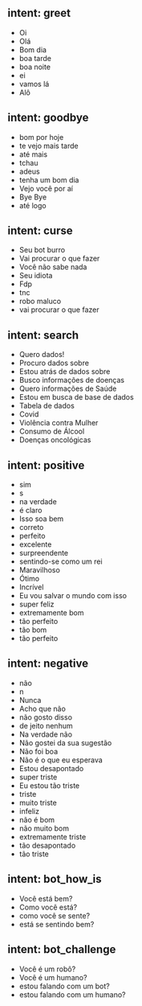 ## intent: greet
  - Oi
  - Olá
  - Bom dia
  - boa tarde
  - boa noite
  - ei
  - vamos lá
  - Alô

## intent: goodbye
  - bom por hoje
  - te vejo mais tarde
  - até mais
  - tchau
  - adeus
  - tenha um bom dia
  - Vejo você por aí
  - Bye Bye
  - até logo

## intent: curse
  - Seu bot burro
  - Vai procurar o que fazer
  - Você não sabe nada
  - Seu idiota
  - Fdp
  - tnc
  - robo maluco
  - vai procurar o que fazer

## intent: search
  - Quero dados!
  - Procuro dados sobre
  - Estou atrás de dados sobre
  - Busco informações de doenças
  - Quero informações de Saúde
  - Estou em busca de base de dados
  - Tabela de dados
  - Covid
  - Violência contra Mulher
  - Consumo de Álcool
  - Doenças oncológicas

## intent: positive
  - sim
  - s
  - na verdade
  - é claro
  - Isso soa bem
  - correto
  - perfeito
  - excelente
  - surpreendente
  - sentindo-se como um rei
  - Maravilhoso
  - Ótimo
  - Incrível
  - Eu vou salvar o mundo com isso
  - super feliz
  - extremamente bom
  - tão perfeito
  - tão bom
  - tão perfeito

## intent: negative
  - não
  - n
  - Nunca
  - Acho que não
  - não gosto disso
  - de jeito nenhum
  - Na verdade não
  - Não gostei da sua sugestão
  - Não foi boa
  - Não é o que eu esperava
  - Estou desapontado
  - super triste
  - Eu estou tão triste
  - triste
  - muito triste
  - infeliz
  - não é bom
  - não muito bom
  - extremamente triste
  - tão desapontado
  - tão triste

## intent: bot_how_is
  - Você está bem?
  - Como você está?
  - como você se sente?
  - está se sentindo bem?

## intent: bot_challenge
  - Você é um robô?
  - Você é um humano?
  - estou falando com um bot?
  - estou falando com um humano?
